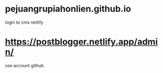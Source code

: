 # pejuangrupiahonlien.github.io

login to cms netlify
# https://postblogger.netlify.app/admin/
use account github

